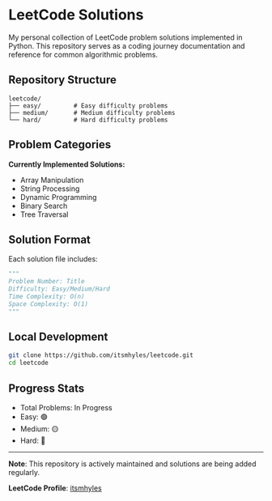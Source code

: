 # LeetCode Solutions

My personal collection of LeetCode problem solutions implemented in Python. This repository serves as a coding journey documentation and reference for common algorithmic problems.

## Repository Structure

```
leetcode/
├── easy/         # Easy difficulty problems
├── medium/       # Medium difficulty problems
└── hard/         # Hard difficulty problems
```

## Problem Categories

**Currently Implemented Solutions:**
- Array Manipulation
- String Processing
- Dynamic Programming
- Binary Search
- Tree Traversal

## Solution Format
Each solution file includes:
```python
"""
Problem Number: Title
Difficulty: Easy/Medium/Hard
Time Complexity: O(n)
Space Complexity: O(1)
"""
```

## Local Development
```bash
git clone https://github.com/itsmhyles/leetcode.git
cd leetcode
```

## Progress Stats
- Total Problems: In Progress
- Easy: 🟢
- Medium: 🟡
- Hard: 🔴

---
**Note**: This repository is actively maintained and solutions are being added regularly.

**LeetCode Profile**: [itsmhyles](https://leetcode.com/u/itsmhyles/)
